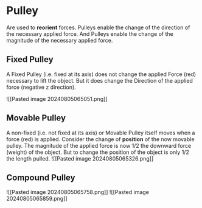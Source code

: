 # Pulley
Are used to **reorient** forces.
	Pulleys enable the change of the direction of the necessary applied force.
		And Pulleys enable the change of the magnitude of the necessary applied force.
## Fixed Pulley
A Fixed Pulley (i.e. fixed at its axis) does not change the applied Force (red) necessary to lift the object.
	But it does change the Direction of the applied force (negative z direction).

![[Pasted image 20240805065051.png]]
## Movable Pulley
A non-fixed (i.e. not fixed at its axis) or Movable Pulley itself moves when a force (red) is applied. 
	Consider the change of **position** of the now movable pulley.
		The magnitude of the applied force is now 1/2 the downward force (weight) of the object.
			But to change the position of the object is only 1/2 the length pulled.
![[Pasted image 20240805065326.png]]
## Compound Pulley
![[Pasted image 20240805065758.png]]
![[Pasted image 20240805065859.png]]